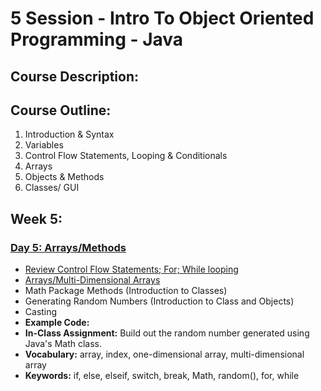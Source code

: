 # 5 Session - Intro To Object Oriented Programming - Java

## Course Description:

## Course Outline:
1. Introduction & Syntax
2. Variables
3. Control Flow Statements, Looping & Conditionals
4. Arrays
5. Objects & Methods
6. Classes/ GUI

## Week 5:


### [Day 5: Arrays/Methods](https://github.com/Jay4stem/IntroToObjectOrientedDesign/blob/master/Week5/ReadMe/Arrays_Notes.md)
- [Review Control Flow Statements; For; While looping](https://github.com/Jay4stem/IntroToObjectOrientedDesign/blob/master/Week5/ReadMe/Review.md)
- [Arrays/Multi-Dimensional Arrays](https://github.com/Jay4stem/IntroToObjectOrientedDesign/blob/master/Week5/ReadMe/Arrays_Notes.md)
- Math Package Methods (Introduction to Classes)
- Generating Random Numbers (Introduction to Class and Objects) 
- Casting
- **Example Code:**
- **In-Class Assignment:** Build out the random number generated using Java's Math class.
- **Vocabulary:** array, index, one-dimensional array, multi-dimensional array
- **Keywords:** if, else, elseif, switch, break, Math, random(), for, while
